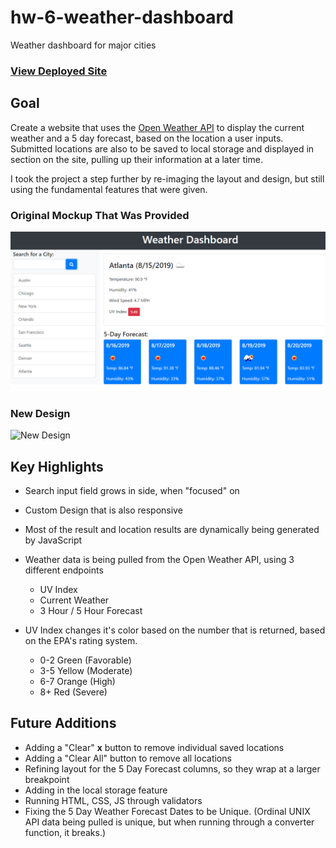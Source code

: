# hw-6-weather-dashboard
Weather dashboard for major cities

### [View Deployed Site](https://gedalyakrycer.github.io/weather-forecaster/)


## Goal 
Create a website that uses the [Open Weather API](https://openweathermap.org/api) to display the current weather and a 5 day forecast, based on the location a user inputs. Submitted locations are also to be saved to local storage and displayed in section on the site, pulling up their information at a later time. 

I took the project a step further by re-imaging the layout and design, but still using the fundamental features that were given. 

### Original Mockup That Was Provided 
![Original Mockup](./assets/06-server-side-apis-homework-demo.png)

### New Design
![New Design](./assets/img/weather-dashboard.gif)

## Key Highlights 
* Search input field grows in side, when "focused" on

* Custom Design that is also responsive 

* Most of the result and location results are dynamically being generated by JavaScript

* Weather data is being pulled from the Open Weather API, using 3 different endpoints
    * UV Index
    * Current Weather 
    * 3 Hour / 5 Hour Forecast 

* UV Index changes it's color based on the number that is returned, based on the EPA's rating system. 
    * 0-2 Green (Favorable)
    * 3-5 Yellow (Moderate)
    * 6-7 Orange (High)
    * 8+ Red (Severe)


## Future Additions
* Adding a "Clear" **x** button to remove individual saved locations 
* Adding a "Clear All" button to remove all locations
* Refining layout for the 5 Day Forecast columns, so they wrap at a larger breakpoint 
* Adding in the local storage feature
* Running HTML, CSS, JS through validators
* Fixing the 5 Day Weather Forecast Dates to be Unique. (Ordinal UNIX API data being pulled is unique, but when running through a converter function, it breaks.)
